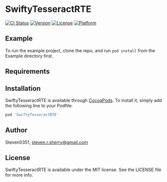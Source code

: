 # SwiftyTesseractRTE

[![CI Status](http://img.shields.io/travis/Steven0351/SwiftyTesseractRTE.svg?style=flat)](https://travis-ci.org/Steven0351/SwiftyTesseractRTE)
[![Version](https://img.shields.io/cocoapods/v/SwiftyTesseractRTE.svg?style=flat)](http://cocoapods.org/pods/SwiftyTesseractRTE)
[![License](https://img.shields.io/cocoapods/l/SwiftyTesseractRTE.svg?style=flat)](http://cocoapods.org/pods/SwiftyTesseractRTE)
[![Platform](https://img.shields.io/cocoapods/p/SwiftyTesseractRTE.svg?style=flat)](http://cocoapods.org/pods/SwiftyTesseractRTE)

## Example

To run the example project, clone the repo, and run `pod install` from the Example directory first.

## Requirements

## Installation

SwiftyTesseractRTE is available through [CocoaPods](http://cocoapods.org). To install
it, simply add the following line to your Podfile:

```ruby
pod 'SwiftyTesseractRTE'
```

## Author

Steven0351, steven.r.sherry@gmail.com

## License

SwiftyTesseractRTE is available under the MIT license. See the LICENSE file for more info.
